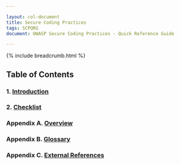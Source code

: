 ```yaml
---

layout: col-document
title: Secure Coding Practices
tags: SCPQRG
document: OWASP Secure Coding Practices - Quick Reference Guide

---
```


{% include breadcrumb.html %}
## Table of Contents

### 1. [Introduction](01-introduction/05-introduction.md)

### 2. [Checklist](02-checklist/05-checklist.md)

### Appendix A. [Overview](03-appendices/03-overview.md)

### Appendix B. [Glossary](03-appendices/05-glossary.md)

### Appendix C. [External References](03-appendices/07-references.md)
